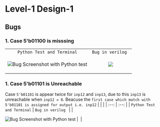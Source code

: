 # Level-1 Design-1

## Bugs

### 1. Case 5'b01100 is misssing

| | |
| :--: | :--: |
| `Python Test and Terminal` | `Bug in verilog ` |
| <p align="left"> <img src="https://user-images.githubusercontent.com/66154908/180635808-bcd67bbc-8ca0-4b33-a601-3cb169258879.png" alt="Bug Screenshot with Python test" /> | <img src="https://user-images.githubusercontent.com/66154908/180635840-a2cfc6d3-3609-4391-9f65-1d04f046bce0.png"/> | 
 
### 1. Case 5'b01101 is Unreachable
Case ```5'b01101``` is appear twice for ```inp12``` and ```inp13```, due to this ```inp13``` is unreachable when ```inp12 = 0```. Beacuse the ```first case which match with 5'b01101 is assigned for output i.e. inp12```
| | |
| :--: | :--: |
| `Python Test and Terminal` | `Bug in verilog ` |
| <p align="left"> <img src="" alt="Bug Screenshot with Python test" /> | <img src=""/> | 
 